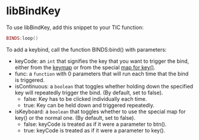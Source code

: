 # libBindKey
To use libBindKey, add this snippet to your TIC function:  
```lua
BINDS:loop()
```

To add a keybind, call the function BINDS:bind() with parameters:
- keyCode: an `int` that signifies the key that you want to trigger the bind, either from the [keymap](https://github.com/nesbox/TIC-80/wiki/key-map) or from the special [map for key()](https://github.com/nesbox/TIC-80/wiki/key#parameters).  
- func: a `function` with 0 parameters that will run each time that the bind is triggered.  
- isContinuous: a `boolean` that toggles whether holding down the specified key will repeatedly trigger the bind. (By default, set to false).  
  - false: Key has to be clicked individually each time.  
  - true:  Key can be held down and triggered repeatedly.  
- isKeyboard: a `boolean` that toggles whether to use the special map for key() or the normal one. (By default, set to false).  
  - false: keyCode is treated as if it were a parameter to btn().  
  - true:  keyCode is treated as if it were a parameter to key().  
